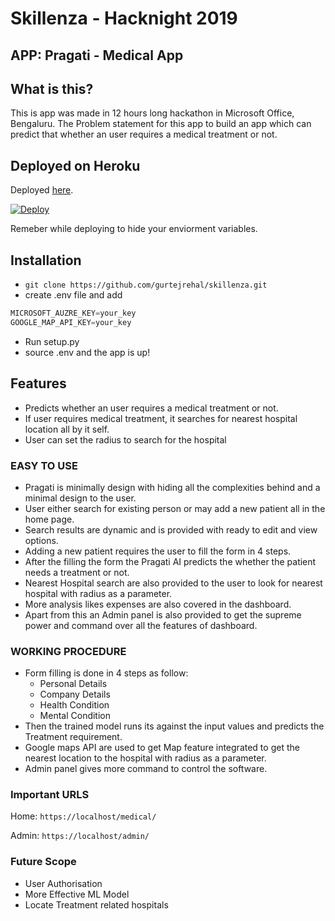 # Skillenza - Hacknight 2019

## APP: Pragati - Medical App

## What is this?
This is app was made in 12 hours long hackathon in Microsoft Office, Bengaluru.
The Problem statement for this app to build an app which can predict that whether an user requires a medical treatment or not.

## Deployed on Heroku

Deployed [here](http://gurtej123.herokuapp.com "here").

[![Deploy](https://www.herokucdn.com/deploy/button.png)](https://heroku.com/deploy)

Remeber while deploying to hide your enviorment variables.

## Installation
- ```git clone https://github.com/gurtejrehal/skillenza.git``` 
- create .env file and add
```python
MICROSOFT_AUZRE_KEY=your_key
GOOGLE_MAP_API_KEY=your_key
```
- Run setup.py
- source .env and the app is up!



## Features
- Predicts whether an user requires a medical treatment or not.
- If user requires medical treatment, it searches for nearest hospital location all by it self.
- User can set the radius to search for the hospital


### EASY TO USE
- Pragati is minimally design with hiding all the  complexities behind and a minimal design to the user.
- User either search for existing person or may add a new patient all in the home page.
- Search results are dynamic and is provided with ready to edit and view options.
- Adding a new patient requires the user to fill the form in 4 steps. 
-  After the filling the form the Pragati AI predicts the whether the patient needs a treatment or not.
- Nearest Hospital search are also provided to the user to look for nearest hospital with radius as a parameter.
- More analysis likes expenses are also covered in the dashboard.
- Apart from this an Admin panel is also provided to get the supreme power and command over all the features of dashboard.

### WORKING PROCEDURE
- Form filling is done in 4 steps as follow:
  - Personal Details
  - Company Details
  - Health Condition
  - Mental Condition
- Then the trained model runs its against the input values and predicts the Treatment requirement.
- Google maps API are used to get Map feature integrated to get the nearest location to the hospital with radius as a parameter.
- Admin panel gives more command to control the software.

### Important URLS
 Home: ```https://localhost/medical/```

 Admin: ```https://localhost/admin/```
 
 
 ### Future Scope
-  User Authorisation 
-  More Effective ML Model
- Locate Treatment related hospitals





